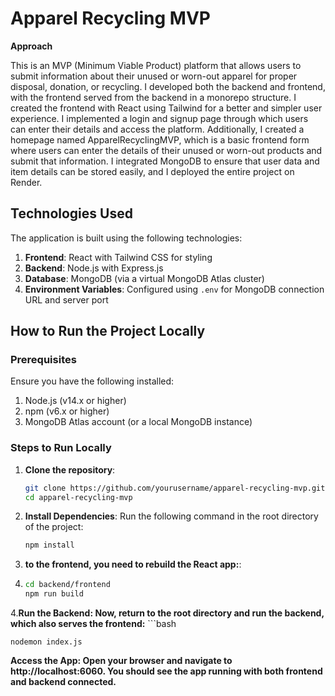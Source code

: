 # Apparel Recycling MVP  
 **Approach**
 
This is an MVP (Minimum Viable Product) platform that allows users to submit information about their unused or worn-out apparel for proper disposal, donation, or recycling. I developed both the backend and frontend, with the frontend served from the backend in a monorepo structure. I created the frontend with React using Tailwind for a better and simpler user experience. I implemented a login and signup page through which users can enter their details and access the platform. Additionally, I created a homepage named ApparelRecyclingMVP, which is a basic frontend form where users can enter the details of their unused or worn-out products and submit that information. I integrated MongoDB to ensure that user data and item details can be stored easily, and I deployed the entire project on Render.


## Technologies Used
The application is built using the following technologies:
1. **Frontend**: React with Tailwind CSS for styling
2. **Backend**: Node.js with Express.js
3. **Database**: MongoDB (via a virtual MongoDB Atlas cluster)
4. **Environment Variables**: Configured using `.env` for MongoDB connection URL and server port

## How to Run the Project Locally

### Prerequisites
Ensure you have the following installed:
1. Node.js (v14.x or higher)
2. npm (v6.x or higher)
3. MongoDB Atlas account (or a local MongoDB instance)

### Steps to Run Locally

1. **Clone the repository**:
   ```bash
   git clone https://github.com/yourusername/apparel-recycling-mvp.git
   cd apparel-recycling-mvp


2. **Install Dependencies**: 
   Run the following command in the root directory of the project:
   ```bash
   npm install
   

2. **to the frontend, you need to rebuild the React app:**:
3. ```bash
   cd backend/frontend
   npm run build
4.**Run the Backend: Now, return to the root directory and run the backend, which also serves the frontend:**
    ```bash
    
    nodemon index.js

     
**Access the App: Open your browser and navigate to http://localhost:6060. You should see the app running with both frontend and backend connected.**
